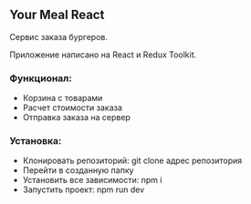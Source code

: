## Your Meal React

Сервис заказа бургеров.

Приложение написано на React и Redux Toolkit.

### Функционал: 

  - Корзина с товарами
  - Расчет стоимости заказа
  - Отправка заказа на сервер
  
### Установка:

- Клонировать репозиторий: git clone адрес репозитория
- Перейти в созданную папку
- Установить все зависимости: npm i
- Запустить проект: npm run dev
